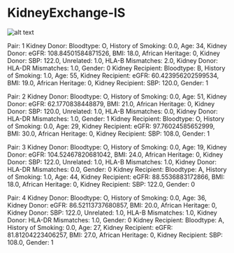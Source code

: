 # KidneyExchange-IS

![alt text](https://github.com/Kjarten/KidneyExchange-IS/blob/master/02/kthb2/image_1A.png?raw=true)

Pair: 1
Kidney Donor: Bloodtype: O, History of Smoking: 0.0, Age: 34,
Kidney Donor: eGFR: 108.84501584871526, BMI: 18.0, African Heritage: 0,
Kidney Donor: SBP: 122.0, Unrelated: 1.0, HLA-B Mismatches: 2.0,
Kidney Donor: HLA-DR Mismatches: 1.0, Gender: 0
Kidney Recipient: Bloodtype: B, History of Smoking: 1.0, Age: 55,
Kidney Recipient: eGFR: 60.423956202599534, BMI: 19.0, African Heritage: 0,
Kidney Recipient: SBP: 120.0, Gender: 1
 
Pair: 2
Kidney Donor: Bloodtype: O, History of Smoking: 0.0, Age: 51,
Kidney Donor: eGFR: 62.1770838448879, BMI: 21.0, African Heritage: 0,
Kidney Donor: SBP: 120.0, Unrelated: 1.0, HLA-B Mismatches: 0.0,
Kidney Donor: HLA-DR Mismatches: 1.0, Gender: 1
Kidney Recipient: Bloodtype: O, History of Smoking: 0.0, Age: 29,
Kidney Recipient: eGFR: 97.76024585652999, BMI: 30.0, African Heritage: 0,
Kidney Recipient: SBP: 108.0, Gender: 1
 
Pair: 3
Kidney Donor: Bloodtype: O, History of Smoking: 0.0, Age: 19,
Kidney Donor: eGFR: 104.52467820681042, BMI: 24.0, African Heritage: 0,
Kidney Donor: SBP: 122.0, Unrelated: 1.0, HLA-B Mismatches: 1.0,
Kidney Donor: HLA-DR Mismatches: 0.0, Gender: 0
Kidney Recipient: Bloodtype: A, History of Smoking: 1.0, Age: 44,
Kidney Recipient: eGFR: 88.5536883172866, BMI: 18.0, African Heritage: 0,
Kidney Recipient: SBP: 122.0, Gender: 0
 
Pair: 4
Kidney Donor: Bloodtype: O, History of Smoking: 0.0, Age: 36,
Kidney Donor: eGFR: 86.52113737680857, BMI: 20.0, African Heritage: 0,
Kidney Donor: SBP: 122.0, Unrelated: 1.0, HLA-B Mismatches: 1.0,
Kidney Donor: HLA-DR Mismatches: 1.0, Gender: 0
Kidney Recipient: Bloodtype: A, History of Smoking: 0.0, Age: 27,
Kidney Recipient: eGFR: 81.81204223406257, BMI: 27.0, African Heritage: 0,
Kidney Recipient: SBP: 108.0, Gender: 1

